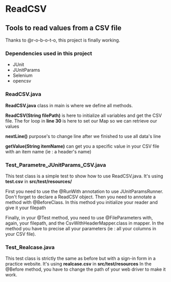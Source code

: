 # ReadCSV
## Tools to read values from a CSV file 

Thanks to @r-o-b-o-t-o, this project is finally working. 

### Dependencies used in this project
* JUnit
* JUnitParams
* Selenium
* opencsv

### ReadCSV.java 
**ReadCSV.java** class in main is where we define all methods. 

**ReadCSV(String filePath)** is here to initialize all variables and get the CSV file. 
The for loop in **line 30** is here to set our Map so we can retrieve our values

**nextLine()** purpose's to change line after we finished to use all data's line

**getValue(String itemName)** can get you a specific value in your CSV file with an item name (ie : a header's name)

### Test_Parametre_JUnitParams_CSV.java
This test class is a simple test to show how to use ReadCSV.java. It's using **test.csv** in **src/test/resources/**

First you need to use the @RunWith annotation to use JUnitParamsRunner.
Don't forget to declare a ReadCSV object.
Then you need to annotate a method with @BeforeClass. In this method you initialize your reader and give it your filepath

Finally, in your @Test method, you need to use @FileParameters with, again, your filepath, and the CsvWithHeaderMapper.class in mapper.
In the method you have to precise all your parameters (ie : all your columns in your CSV file).

### Test_Realcase.java
This test class is strictly the same as before but with a sign-in form in a practice website. It's using **realcase.csv** in **src/test/resources**
In the @Before method, you have to change the path of your web driver to make it work.
